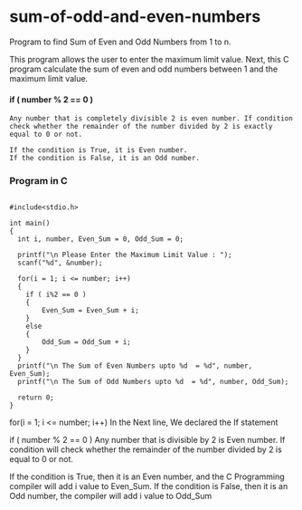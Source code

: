 # sum-of-odd-and-even-numbers
Program to find Sum of Even and Odd Numbers from 1 to n.

This program allows the user to enter the maximum limit value. Next, this C program calculate the sum of even and odd numbers between 1 and the maximum limit value.

#### if ( number % 2 == 0 )
```
Any number that is completely divisible 2 is even number. If condition check whether the remainder of the number divided by 2 is exactly equal to 0 or not.

If the condition is True, it is Even number.
If the condition is False, it is an Odd number.
```
### Program in C
```

#include<stdio.h>
 
int main()
{
  int i, number, Even_Sum = 0, Odd_Sum = 0;
 
  printf("\n Please Enter the Maximum Limit Value : ");
  scanf("%d", &number);
  
  for(i = 1; i <= number; i++)
  {
  	if ( i%2 == 0 ) 
  	{
        Even_Sum = Even_Sum + i;
  	}
  	else
  	{
  		Odd_Sum = Odd_Sum + i;
	}
  }
  printf("\n The Sum of Even Numbers upto %d  = %d", number, Even_Sum);
  printf("\n The Sum of Odd Numbers upto %d  = %d", number, Odd_Sum);

  return 0;
}
```

for(i = 1; i <= number; i++)
In the Next line, We declared the If statement

if ( number % 2 == 0 )
Any number that is divisible by 2 is Even number. If condition will check whether the remainder of the number divided by 2 is equal to 0 or not.

If the condition is True, then it is an Even number, and the C Programming compiler will add i value to Even_Sum.
If the condition is False, then it is an Odd number, the compiler will add i value to Odd_Sum
